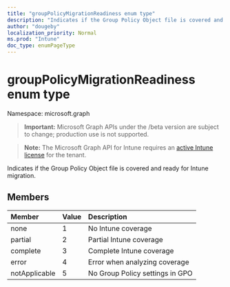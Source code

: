 ```yaml
---
title: "groupPolicyMigrationReadiness enum type"
description: "Indicates if the Group Policy Object file is covered and ready for Intune migration."
author: "dougeby"
localization_priority: Normal
ms.prod: "Intune"
doc_type: enumPageType
---
```


# groupPolicyMigrationReadiness enum type

Namespace: microsoft.graph

> **Important:** Microsoft Graph APIs under the /beta version are subject to change; production use is not supported.

> **Note:** The Microsoft Graph API for Intune requires an [active Intune license](https://go.microsoft.com/fwlink/?linkid=839381) for the tenant.

Indicates if the Group Policy Object file is covered and ready for Intune migration.

## Members
|Member|Value|Description|
|:---|:---|:---|
|none|1|No Intune coverage|
|partial|2|Partial Intune coverage|
|complete|3|Complete Intune coverage|
|error|4|Error when analyzing coverage|
|notApplicable|5|No Group Policy settings in GPO|



